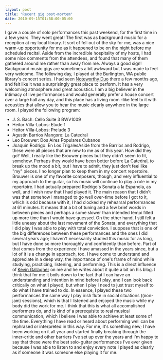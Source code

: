 ```yaml
---
layout: post
title: "Recent gig post-mortem"
date: 2010-09-15T01:58:00-05:00
---
```


I gave a couple of solo performances this past weekend, for the first time in a few years. They went great! The first was as background music for a reception at my local library. It sort of fell out of the sky for me, was a nice warm-up opportunity for me as it happened to be on the night before my scheduled recital. Aside from the incredible hospitality of my hosts, I had some nice comments from the attendees, and found that many of them gathered around me rather than away from me. Always a good sign! Background music gigs are sometimes a bit awkward but I was made to feel very welcome.
The following day, I played at the Burlington, WA public library's concert series. I had seen <a href="http://www.noteworthyduo.com/">Noteworthy Duo</a> there a few months ago, and felt like it was a surprisingly great place to perform. It has a very welcoming atmosphere and great acoustics. I am a big believer in the intimacy of live performances and would generally prefer a house concert over a large hall any day, and this place has a living room -like feel to it with acoustics that allow you to hear the music clearly anywhere in the large room.
I played the following program:
* J. S. Bach: Cello Suite 3 BWV1009
* Heitor Villa-Lobos: Etude 1
* Heitor Villa-Lobos: Prelude 3
* Agustin Barrios Mangore: La Catedral
* Leo Brouwer: Dos Aires Populares Cubanos
* Joaquin Rodrigo: En Los TrigalesAside from the Barrios and Rodrigo, these were all pieces that are new to me as of this year. How did they go? Well, I really like the Brouwer pieces but they didn't seem to fit, somehow. Perhaps they would have been better before La Catedral, to break up the mood a bit, but I have to admit, they just don't feel like "my" pieces. I no longer plan to keep them in my concert repertoire. Brouwer is one of my favorite composers, though, and very influential to my approach to the guitar, so his music will continue to play a role in my repertoire.
I had actually prepared Rodrigo's Sonata a la Espanola, as well, and I wish now that I had played it. The main reason that I didn't was that somehow I managed to go well over-time before I got to it, which is odd because with it, I had clocked my rehearsal performances at 61 minutes. It means that a bit of tuning and a few brief words in between pieces and perhaps a some slower than intended tempi filled up more time than I would have guessed. On the other hand, I still felt a little uneasy about the last movement of the Sonata, and everything that I did play I was able to play with total conviction. 
I suppose that is one of the big differences between these performances and the ones I did several years ago; I haven't necessarily studied this music for as long, but I have done so more thoroughly and confidently than before. Part of that comes from the experience I have amassed in the years since, but a lot of it is a change in approach, too.
I have come to understand and appreciate in a deep way, the importance of one's frame of mind while studying, practicing, listening, and performing. This is a direct influence of <a href="http://www.guitar69.com/">Kevin Gallagher</a> on me and he writes about it quite a bit on his blog. I think that for me it boils down to the fact that I can have an understanding and intention in mind before I play, and I can look back critically on what I played, but when I play I need to just trust myself to do what I have trained to do. In essence, I played these two performances the same way I play irish flute in social situations ((non-jam) sessions), which is that I listened and enjoyed the music while my body did the work for me.
I think that this is what all accomplished performers do, and is kind of a prerequisite to real musical communication, which I believe I was able to achieve at least some of the time. Everything I have read or heard about performing well can be rephrased or interpreted in this way. For me, it's something new; I have been working on it all year and started finally breaking through the inner-critic and other barriers I've set up over the years and I'm happy to say that these were the best solo-guitar performances I've ever given because I was able to listen to and enjoy every note I played as clearly as if someone it was someone else playing it for me.

